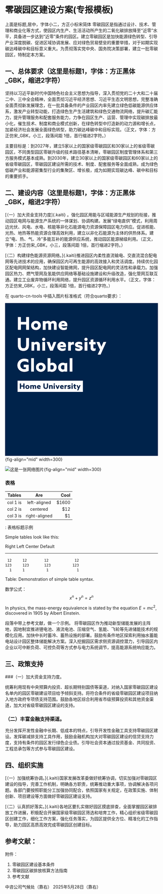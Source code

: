 
# 零碳园区建设方案(专报模板)
上面是标题,居中，字体小二，方正小标宋简体
零碳园区是指通过设计、技术、管理和商业化等方式，使园区内生产、生活活动所产生的二氧化碳排放降至“近零”水平，具备进一步达到“近零”条件的园区。建立零碳园区是加快能源绿色转型、引导产业深度脱碳、促进区域协调发展、应对绿色贸易壁垒的重要举措，对于如期实现碳达峰碳中和目标意义重大。为贯彻落实党中央、国务院决策部署，建立一批零碳园区，特制定本方案。


## 一、总体要求（这里是标题1，字体：方正黑体_GBK，缩进2字符）

坚持以习近平新时代中国特色社会主义思想为指导，深入贯彻党的二十大和二十届二中、三中全会精神，全面贯彻习近平经济思想、习近平生态文明思想，完整准确全面贯彻新发展理念，在一批具备条件的产业园区内率先建立绿色低碳能源供应体系，激发产业转型动能，打造绿色生产生活建筑和绿色交通物流网络，提升碳汇能力，提升管理服务和配套服务能力，力争在园区生产、运营、管理中实现碳排放最小化，催生技术、制度和商业模式创新，在绿色转型中打造新的动力源和增长点，加紧经济社会发展全面绿色转型，助力碳达峰碳中和目标实现。（正文，字体：方正仿宋_GBK，小三，段落间距 1倍，首行缩进2字符。）

主要目标是：到2027年，建立5家以上的国家级零碳园区和30家以上的省级零碳园区，不同类型园区零碳升级的技术路径基本清晰，零碳园区制度管理体系和第三方服务模式基本成熟。到2030年，建立30家以上的国家级零碳园区和60家以上的省级零碳园区，零碳园区建设所需的技术、制度、配套服务等全面成熟，成为绿色低碳产业和能源密集型行业的集聚区、增长极，成为如期实现碳达峰、碳中和目标的重要抓手。

## 二、建设内容（这里是标题1，字体：方正黑体_GBK，缩进2字符）

 [（一）加大资金支持力度]{.kaiti} 。强化园区用能与区域能源生产规划的衔接，推动园区电网与能源生产系统的一体谋划、协调构建。发展“绿电直供”模式，利用周边光伏、风电、水电、核能等非化石能源电力资源保障园区电力供应。促进核能、光热、地热等热能资源合理高效利用，建立以非化石能源为主体的供热体系。建立“电、热、气、冷”多能互补的能源供应系统，推动园区能源梯级利用。（正文，字体：方正仿宋_GBK，小三，段落间距 1倍，首行缩进2字符。）

[（二）构建绿色能源资源网络。]{.kaiti}推进园区内柔性直流输电、交直流混合配电网等先进技术的应用，确保园区内可再生能源的高效接入和灵活调度。持续优化园区配电网网架结构，加快建设智能微网，提升园区配电网的灵活性和承载力。加强园区热力、燃气管网及氢能供应网络等基础设施建设和升级改造，强化管网互联互通。建立工业废弃物循环利用网络，提升园区资源循环利用水平。（正文，字体：方正仿宋_GBK，小三，段落间距 1倍，首行缩进2字符。）

在 quarto-cn-tools 中插入图片标准格式（符合quarto要求）：

![这是一张本地图片mid300](figures/cover.png){fig-align="mid" width=300}

![这是一张网络图片](https://quarto.org/images/demo-jupyter-output.png){fig-align="mid" width=300}

### 表格

| Tables   |      Are      |  Cool |
|----------|:-------------:|------:|
| col 1 is |  left-aligned | $1600 |
| col 2 is |    centered   |   $12 |
| col 3 is | right-aligned |    $1 |
  : 表格标题示例

Simple tables look like this:

  Right     Left     Center     Default
-------     ------ ----------   -------
     12     12        12            12
    123     123       123          123
      1     1          1             1

Table:  Demonstration of simple table syntax.



数学公式：
$$x^n + y^n = z^n $$

In physics, the mass-energy equivalence is stated by the equation $E=mc^2$, discovered in 1905 by Albert Einstein.

段落中带上参考文献，做一个示例。
将零碳园区作为推动新型储能发展的主阵地，因地制宜推进锂电池、液流电池、压缩空气、氢能、飞轮等先进储能技术的规模化应用。加快中长时蓄冷、蓄热设施的部署。鼓励有条件地区探索利用抽水蓄能电站设计园区整体储能解决方案。深入挖掘园区需求侧资源调控潜力，引导园区内企业以可中断负荷、可控负荷等方式参与电力系统调节，提高能源系统响应能力。

## 三、政策支持

###（一）加大资金支持力度。

统筹利用现有中央预算内投资、超长期特别国债等渠道，对纳入国家零碳园区建设名单内的园区零碳建设项目给予倾斜支持。将符合条件的省级零碳园区建设项目纳入地方政府专项债支持范围。鼓励各地区综合利用省市级预算投资和其他资金渠道，加大对省级零碳园区建设的支持。

### （二）丰富金融支持渠道。

充分发挥开发性金融中长期、低成本的特点，引导开发性金融工具支持零碳园区建设。发挥碳减排支持工具作用，鼓励金融机构加大对零碳园区建设的信贷支持力度，支持有条件的园区发行绿色企业债。引导社会资本通过投资基金、共同投资、工程总承包等方式参与零碳园区建设。


## 四、组织实施

[（一）加强统筹协调。]{.kaiti}国家发展改革委做好统筹协调，切实加强对零碳园区建设的指导，完善工作机制，明确各方职责，统筹推动重大事项，协调解决各项问题。各部门要按照职能分工加强协同配合，依照国家有关规定，在政策实施、体制创新、项目建设等方面做好零碳园区建设支持。

[（二）认真抓好落实。]{.kaiti}各地区要扎实做好园区摸底排查，全面掌握园区碳排放工作进展，积极配合开展国家级零碳园区筛选和培育工作，精心组织省级零碳园区创建工作，细化工作方案，强化任务落实，为园区提供全方位、精准化的工作指导，助力园区高质高效完成零碳园区创建目标。

## 参考文献：





附件：
1. 零碳园区建设基本条件
2. 零碳园区碳排放核算方法指南
3. 参考文献

中咨公司气候处（靠右）
2025年5月28日（靠右）



